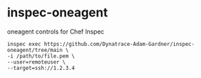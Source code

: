 # inspec-oneagent
oneagent controls for Chef Inspec

```
inspec exec https://github.com/Dynatrace-Adam-Gardner/inspec-oneagent/tree/main \
-i /path/to/file.pem \
--user=remoteuser \
--target=ssh://1.2.3.4
```
